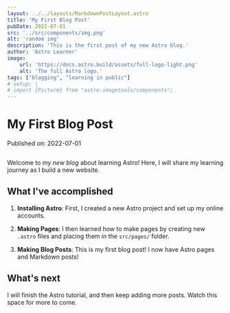 ```yaml
---
layout: ../../layouts/MarkdownPostLayout.astro
title: 'My First Blog Post'
pubDate: 2022-07-01
src: '../src/components/img.png'
alt: 'random img'
description: 'This is the first post of my new Astro blog.'
author: 'Astro Learner'
image:
    url: 'https://docs.astro.build/assets/full-logo-light.png'
    alt: 'The full Astro logo.'
tags: ["blogging", "learning in public"]
# setup: |
# import {Picture} from "astro-imagetools/components";
---
```

# My First Blog Post

Published on: 2022-07-01


<img src='../src/components/img.png' alt = "">

Welcome to my _new blog_ about learning Astro! Here, I will share my learning journey as I build a new website.

## What I've accomplished

1. **Installing Astro**: First, I created a new Astro project and set up my online accounts.

2. **Making Pages**: I then learned how to make pages by creating new `.astro` files and placing them in the `src/pages/` folder.

3. **Making Blog Posts**: This is my first blog post! I now have Astro pages and Markdown posts!

## What's next

I will finish the Astro tutorial, and then keep adding more posts. Watch this space for more to come.